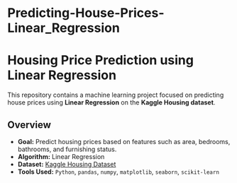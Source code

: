 # Predicting-House-Prices-Linear_Regression
# Housing Price Prediction using Linear Regression

This repository contains a machine learning project focused on predicting house prices using **Linear Regression** on the **Kaggle Housing dataset**.

## Overview
- **Goal:** Predict housing prices based on features such as area, bedrooms, bathrooms, and furnishing status.
- **Algorithm:** Linear Regression
- **Dataset:** [Kaggle Housing Dataset](https://www.kaggle.com/datasets)
- **Tools Used:** `Python`, `pandas`, `numpy`, `matplotlib`, `seaborn`, `scikit-learn`
